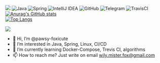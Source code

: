 
![](https://estruyf-github.azurewebsites.net/api/VisitorHit?user=pawsy-foxicutef&repo=pawsy-foxicute&countColorcountColor&countColor=%237B1E7A)
<img alt="Java" src="https://img.shields.io/badge/java-%23ED8B00.svg?&style=for-the-badge&logo=java&logoColor=white"/>
<img alt="Spring" src="https://img.shields.io/badge/spring-%236DB33F.svg?&style=for-the-badge&logo=spring&logoColor=white"/>
<img alt="IntelliJ IDEA" src="https://img.shields.io/badge/IntelliJIDEA-000000.svg?&style=for-the-badge&logo=intellij-idea&logoColor=white"/>
<img alt="GitHub" src="https://img.shields.io/badge/github-%23121011.svg?&style=for-the-badge&logo=github&logoColor=white"/>
<img alt="Telegram" src="https://img.shields.io/badge/Telegram-2CA5E0?style=for-the-badge&logo=telegram&logoColor=white" />
<img alt="TravisCI" src="https://img.shields.io/badge/travisci-%232B2F33.svg?&style=for-the-badge&logo=travis&logoColor=white"/>  
[![Anurag's GitHub stats](https://github-readme-stats.vercel.app/api?username=pawsy-foxicute&theme=dracula)](https://github.com/anuraghazra/github-readme-stats)  
[![Top Langs](https://github-readme-stats.vercel.app/api/top-langs/?username=pawsy-foxicute&theme=dracula)](https://github.com/anuraghazra/github-readme-stats)  

<div>
<img align="center" src="https://github-readme-stats.vercel.app/api/top-langs/?username=pawsy-foxicute&theme=dracula"/>
</div>


- 👋 Hi, I’m @pawsy-foxicute
- 👀 I’m interested in Java, Spring, Linux, CI/CD
- 🌱 I’m currently learning Docker-Compose, Trevis CI, algorithms
- 📫 How to reach me? Just write on email wily.mister.fox@gmail.com

<!---
pawsy-foxicute/pawsy-foxicute is a ✨ special ✨ repository because its `README.md` (this file) appears on your GitHub profile.
You can click the Preview link to take a look at your changes.
--->
